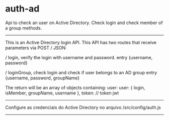 # auth-ad
Api to check an user on Active Directory. Check login and check member of a group methods.

--------------------------------------------------------------------------------------------

This is an Active Directory login API.
This API has two routes that receive parameters via POST / JSON:

/ login, verify the login with username and password.
entry {username, password}

/ loginGroup, check login and check if user belongs to an AD group
entry {username, password, groupName}

The return will be an array of objects containing:
user: user: { login, isMember, groupName, username },
token: // token jwt

--------------------------------------------------------------------------------------------

Configure as credenciais do Active Directory no arquivo /src/config/auth.js

--------------------------------------------------------------------------------------------

